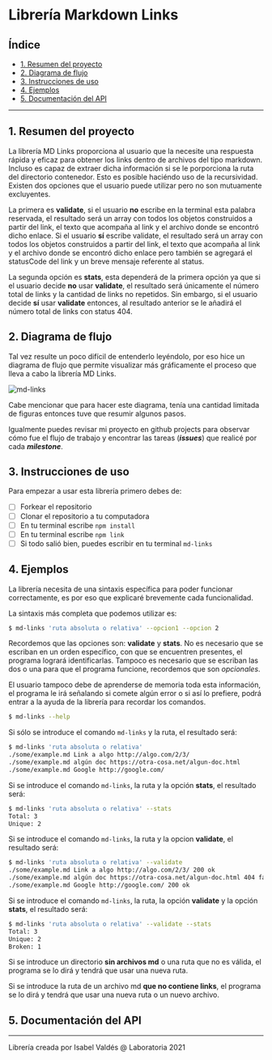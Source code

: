 # Librería Markdown Links

## Índice

* [1. Resumen del proyecto](#1-resumen-del-proyecto)
* [2. Diagrama de flujo](#2-diagrama-de-flujo)
* [3. Instrucciones de uso](#3-instrucciones-de-uso)
* [4. Ejemplos](#4-ejemplos)
* [5. Documentación del API](#5-documentación-del-api)

***

## 1. Resumen del proyecto
La librería MD Links proporciona al usuario que la necesite una respuesta rápida y eficaz para obtener
los links dentro de archivos del tipo markdown. Incluso es capaz de extraer dicha información si se le 
porporciona la ruta del directorio contenedor. Esto es posible haciéndo uso de la recursividad. Existen dos opciones que el usuario puede utilizar pero no son mutuamente excluyentes.

La primera es **validate**, si el usuario **no** escribe en la terminal esta palabra reservada, el resultado será un array con todos los objetos construidos a partir del link, el texto que acompaña al link y el archivo donde se encontró dicho enlace. Si el usuario **sí** escribe validate, el resultado será un array con todos los objetos construidos a partir del link, el texto que acompaña al link y el archivo 
donde se encontró dicho enlace pero también se agregará el statusCode del link y un breve mensaje referente al status.

La segunda opción es **stats**, esta dependerá de la primera opción ya que si el usuario decide **no** usar **validate**, el resultado será únicamente el número total de links y la cantidad de links no repetidos. Sin embargo, si el usuario decide **sí** usar **validate** entonces, al resultado anterior se 
le añadirá el número total de links con status 404.

## 2. Diagrama de flujo
Tal vez resulte un poco difícil de entenderlo leyéndolo, por eso hice un diagrama de flujo que permite 
visualizar más gráficamente el proceso que lleva a cabo la librería MD Links.

![md-links](C:\Users\ISABEL-PC\Desktop\Laboratoria\CDMX011-md-links\mdlinks.png)

Cabe mencionar que para hacer este diagrama, tenía una cantidad limitada de figuras entonces tuve que resumir algunos pasos.

Igualmente puedes revisar mi proyecto en github projects para observar cómo fue el flujo de trabajo  y encontrar las tareas (**_issues_**) que realicé por cada **_milestone_**.

## 3. Instrucciones de uso
Para empezar a usar esta librería primero debes de:
- [ ] Forkear el repositorio
- [ ] Clonar el repositorio a tu computadora
- [ ] En tu terminal escribe `npm install`
- [ ] En tu terminal escribe `npm link`
- [ ] Si todo salió bien, puedes escribir en tu terminal `md-links`

## 4. Ejemplos
La librería necesita de una sintaxis específica para poder funcionar correctamente, es por eso que explicaré brevemente cada funcionalidad.

La sintaxis más completa que podemos utilizar es:

```sh
$ md-links 'ruta absoluta o relativa' --opcion1 --opcion 2
```

Recordemos que las opciones son: **validate** y **stats**. No es necesario que se escriban en un orden específico, con que se encuentren presentes, el programa logrará identificarlas. Tampoco es necesario que se escriban las dos o una para que el programa funcione, recordemos que son *opcionales*.

El usuario tampoco debe de aprenderse de memoria toda esta información, el programa le irá señalando si comete algún error o si así lo prefiere, podrá entrar a la ayuda de la librería para recordar los comandos.

```sh
$ md-links --help
```

Si sólo se introduce el comando `md-links` y la ruta, el resultado será:

```sh
$ md-links 'ruta absoluta o relativa'
./some/example.md Link a algo http://algo.com/2/3/ 
./some/example.md algún doc https://otra-cosa.net/algun-doc.html 
./some/example.md Google http://google.com/
```

Si se introduce el comando `md-links`, la ruta y la opción **stats**, el resultado será:
```sh
$ md-links 'ruta absoluta o relativa' --stats
Total: 3
Unique: 2
```

Si se introduce el comando `md-links`, la ruta y la opcion **validate**, el resultado será:

```sh
$ md-links 'ruta absoluta o relativa' --validate
./some/example.md Link a algo http://algo.com/2/3/ 200 ok
./some/example.md algún doc https://otra-cosa.net/algun-doc.html 404 fail
./some/example.md Google http://google.com/ 200 ok
```

Si se introduce el comando `md-links`, la ruta, la opción **validate** y la opción **stats**, el resultado será:

```sh
$ md-links 'ruta absoluta o relativa' --validate --stats
Total: 3
Unique: 2
Broken: 1
```

Si se introduce un directorio **sin archivos md** o una ruta que no es válida, el programa se lo dirá y tendrá que usar una nueva ruta.

Si se introduce la ruta de un archivo md **que no contiene links**, el programa se lo dirá y tendrá que usar una nueva ruta o un nuevo archivo.

## 5. Documentación del API


***

Librería creada por Isabel Valdés @ Laboratoria 2021